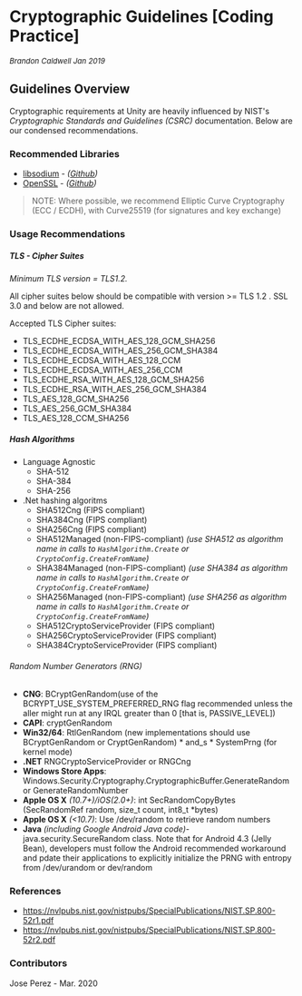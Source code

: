 # Cryptographic Guidelines [Coding Practice]
<font size="-1">*Brandon Caldwell Jan 2019*</font>

## Guidelines Overview

Cryptographic requirements at Unity are heavily influenced by NIST's *Cryptographic Standards and Guidelines (CSRC)* documentation. Below are our condensed recommendations.
### Recommended Libraries
- [libsodium](https://libsodium.org) - _([Github](https://github.com/jedisct1/libsodium))_
- [OpenSSL](https://www.openssl.org/) - _([Github](https://github.com/openssl/openssl))_

> NOTE: Where possible, we recommend Elliptic Curve Cryptography (ECC / ECDH), with Curve25519 (for signatures and key exchange)

### Usage Recommendations
##### TLS - Cipher Suites

_Minimum TLS version = TLS1.2._

All cipher suites below should be compatible with version >= TLS 1.2 . SSL 3.0 and below are not allowed. 

Accepted TLS Cipher suites:

- TLS_ECDHE_ECDSA_WITH_AES_128_GCM_SHA256
- TLS_ECDHE_ECDSA_WITH_AES_256_GCM_SHA384
- TLS_ECDHE_ECDSA_WITH_AES_128_CCM
- TLS_ECDHE_ECDSA_WITH_AES_256_CCM
- TLS_ECDHE_RSA_WITH_AES_128_GCM_SHA256
- TLS_ECDHE_RSA_WITH_AES_256_GCM_SHA384
- TLS_AES_128_GCM_SHA256
- TLS_AES_256_GCM_SHA384
- TLS_AES_128_CCM_SHA256

##### Hash Algorithms

- Language Agnostic
  - SHA-512
  - SHA-384
  - SHA-256
- .Net hashing algoritms
  - SHA512Cng (FIPS compliant)
  - SHA384Cng (FIPS compliant)
  - SHA256Cng (FIPS compliant)
  - SHA512Managed (non-FIPS-compliant) *(use SHA512 as algorithm name in calls to `HashAlgorithm.Create` or `CryptoConfig.CreateFromName`)*
  - SHA384Managed (non-FIPS-compliant) *(use SHA384 as algorithm name in calls to `HashAlgorithm.Create` or `CryptoConfig.CreateFromName`)*
  - SHA256Managed (non-FIPS-compliant) *(use SHA256 as algorithm name in calls to `HashAlgorithm.Create` or `CryptoConfig.CreateFromName`)*
  - SHA512CryptoServiceProvider (FIPS compliant)
  - SHA256CryptoServiceProvider (FIPS compliant)
  - SHA384CryptoServiceProvider (FIPS compliant)

###### Random Number Generators (RNG)
- **CNG**: BCryptGenRandom(use of the BCRYPT_USE_SYSTEM_PREFERRED_RNG flag recommended unless the aller might run at any IRQL greater than 0 [that is, PASSIVE_LEVEL])
- **CAPI**: cryptGenRandom
- **Win32/64**: RtlGenRandom (new implementations should use BCryptGenRandom or CryptGenRandom) * and_s * SystemPrng (for kernel mode)
- **.NET** RNGCryptoServiceProvider or RNGCng
- **Windows Store Apps**: Windows.Security.Cryptography.CryptographicBuffer.GenerateRandom or GenerateRandomNumber
- **Apple OS X** _(10.7+)/iOS(2.0+)_: int SecRandomCopyBytes (SecRandomRef random, size_t count, int8_t *bytes)
- **Apple OS X** _(<10.7)_: Use /dev/random to retrieve random numbers
- **Java** _(including Google Android Java code)_- java.security.SecureRandom class. Note that for Android 4.3 (Jelly Bean), developers must follow the Android recommended workaround and pdate their applications to explicitly initialize the PRNG with entropy from /dev/urandom or dev/random

### References
- https://nvlpubs.nist.gov/nistpubs/SpecialPublications/NIST.SP.800-52r1.pdf
- https://nvlpubs.nist.gov/nistpubs/SpecialPublications/NIST.SP.800-52r2.pdf

### Contributors

Jose Perez - Mar. 2020
